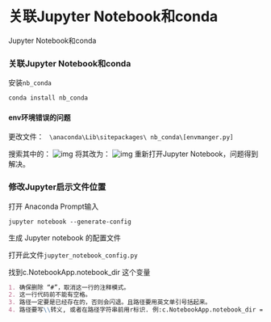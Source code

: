 # 关联Jupyter Notebook和conda



Jupyter Notebook和conda
<!--more-->

### 关联Jupyter Notebook和conda

安装`nb_conda`

```bash
conda install nb_conda
```

#### env环境错误的问题

更改文件：
` \anaconda\Lib\sitepackages\
 nb_conda\[envmanger.py]`

搜索其中的：
 ![img](https://www.pianshen.com/images/512/bcb005a0baad86d2212e5dbb02c40f58.png)
 将其改为：
 ![img](https://www.pianshen.com/images/163/bc415357ea2fc653a61b1b6a6d0e4f4b.png)
 重新打开Jupyter Notebook，问题得到解决。

### 修改Jupyter启示文件位置

打开 Anaconda Prompt输入

```text
jupyter notebook --generate-config
```

生成 Jupyter notebook 的配置文件

打开此文件`jupyter_notebook_config.py `

 找到c.NotebookApp.notebook_dir 这个变量

```markdown
1. 确保删除 “#”，取消这一行的注释模式。
2. 这一行代码前不能有空格。
3. 路径一定要是已经存在的，否则会闪退。且路径要用英文单引号括起来。
4. 路径要写\\转义, 或者在路径字符串前用r标识. 例:c.NotebookApp.notebook_dir = r'C:\Users\Administrator\Desktop\jupyter'
```




